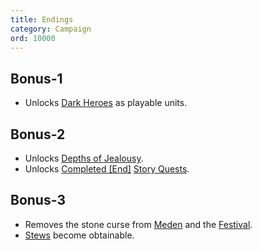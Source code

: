 ```yaml
---
title: Endings
category: Campaign
ord: 10000
---
```

<section id="bonus-1">

## Bonus-1
- Unlocks [Dark Heroes](./classes) as playable units.
</section>
<section id="bonus-2">

## Bonus-2
- Unlocks [Depths of Jealousy](./quests#depths-of-jealousy).
- Unlocks [Completed [End]](./quests#tags) [Story Quests](./quests#story).
</section>
<section id="bonus-3">

## Bonus-3
- Removes the stone curse from [Meden](./hideout#meden) and the [Festival](./hideout#festival).
- [Stews](./stews) become obtainable.
</section>